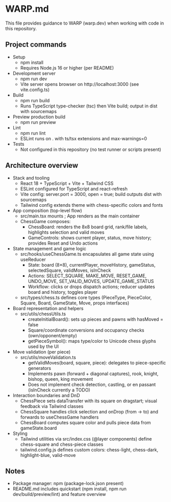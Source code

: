 # WARP.md

This file provides guidance to WARP (warp.dev) when working with code in this repository.

## Project commands

- Setup
  - npm install
  - Requires Node.js 16 or higher (per README)
- Development server
  - npm run dev
  - Vite server opens browser on http://localhost:3000 (see vite.config.ts)
- Build
  - npm run build
  - Runs TypeScript type-checker (tsc) then Vite build; output in dist with sourcemaps
- Preview production build
  - npm run preview
- Lint
  - npm run lint
  - ESLint runs on . with ts/tsx extensions and max-warnings=0
- Tests
  - Not configured in this repository (no test runner or scripts present)

## Architecture overview

- Stack and tooling
  - React 18 + TypeScript + Vite + Tailwind CSS
  - ESLint configured for TypeScript and react-refresh
  - Vite config: server.port = 3000, open = true; build outputs dist with sourcemaps
  - Tailwind config extends theme with chess-specific colors and fonts
- App composition (top-level flow)
  - src/main.tsx mounts <App />; App renders <ChessGame /> as the main container
  - ChessGame composes:
    - ChessBoard: renders the 8x8 board grid, rank/file labels, highlights selection and valid moves
    - GameControls: shows current player, status, move history; provides Reset and Undo actions
- State management and game logic
  - src/hooks/useChessGame.ts encapsulates all game state using useReducer
    - State: board (8×8), currentPlayer, moveHistory, gameStatus, selectedSquare, validMoves, isInCheck
    - Actions: SELECT_SQUARE, MAKE_MOVE, RESET_GAME, UNDO_MOVE, SET_VALID_MOVES, UPDATE_GAME_STATUS
    - Workflow: clicks or drops dispatch actions; reducer updates board and history, toggles player
  - src/types/chess.ts defines core types (PieceType, PieceColor, Square, Board, GameState, Move, props interfaces)
- Board representation and helpers
  - src/utils/chessUtils.ts
    - createInitialBoard(): sets up pieces and pawns with hasMoved = false
    - Square/coordinate conversions and occupancy checks (own/opponent/empty)
    - getPieceSymbol(): maps type/color to Unicode chess glyphs used by the UI
- Move validation (per piece)
  - src/utils/moveValidation.ts
    - getValidMoves(board, square, piece): delegates to piece-specific generators
    - Implements pawn (forward + diagonal captures), rook, knight, bishop, queen, king movement
    - Does not implement check detection, castling, or en passant (isInCheck currently a TODO)
- Interaction boundaries and DnD
  - ChessPiece sets dataTransfer with its square on dragstart; visual feedback via Tailwind classes
  - ChessSquare handles click selection and onDrop (from → to) and forwards to useChessGame handlers
  - ChessBoard computes square color and pulls piece data from gameState.board
- Styling
  - Tailwind utilities via src/index.css (@layer components) define chess-square and chess-piece classes
  - tailwind.config.js defines custom colors: chess-light, chess-dark, highlight-blue, valid-move

## Notes

- Package manager: npm (package-lock.json present)
- README.md includes quickstart (npm install, npm run dev/build/preview/lint) and feature overview

